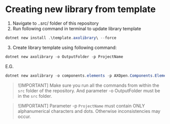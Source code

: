 # Creating new library from template

1. Navigate to ..src/ folder of this repository
2. Run following command in terminal to update library template

~~~PowerShell
dotnet new install .\template.axolibrary\ --force
~~~
    
3. Create library template using following command:

~~~PowerShell
dotnet new axolibrary -o OutputFolder -p ProjectName
~~~

E.G.
~~~PowerShell
dotnet new axolibrary -o components.elements -p AXOpen.Components.Elements
~~~


> ![IMPORTANT]
> Make sure you run all the commands from within the `src` folder of the repository. And parameter -o OutputFolder must be in the `src` folder.

> ![IMPORTANT]
> Parameter -p `ProjectName` must contain ONLY alphanumerical characters and dots. Otherwise inconsistencies may occur.

